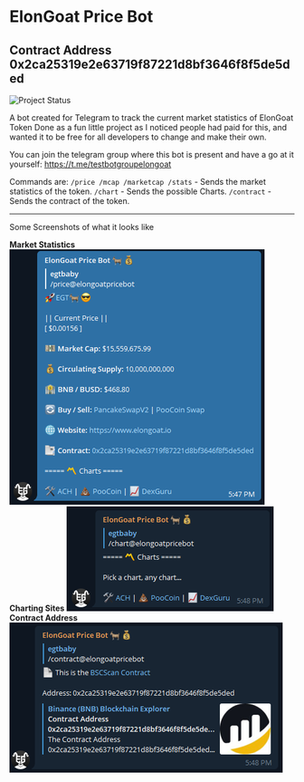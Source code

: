 # ElonGoat Price Bot
## Contract Address 0x2ca25319e2e63719f87221d8bf3646f8f5de5ded

![Project Status](https://img.shields.io/badge/Project%20Status-Complete-green?style=for-the-badge&logo=github)

A bot created for Telegram to track the current market statistics of ElonGoat Token
Done as a fun little project as I noticed people had paid for this, and wanted it to be free for all developers to change and make their own.

You can join the telegram group where this bot is present and have a go at it yourself:
https://t.me/testbotgroupelongoat

Commands are:
`/price /mcap /marketcap /stats` - Sends the market statistics of the token.
`/chart` - Sends the possible Charts.
`/contract` - Sends the contract of the token.

<hr>

Some Screenshots of what it looks like

<b>Market Statistics</b>
![Market Statistics](https://github.com/JAhimaz/ElonGoat-Price-Bot/blob/main/images/price.png)
<b>Charting Sites</b>
![Charting Sites](https://github.com/JAhimaz/ElonGoat-Price-Bot/blob/main/images/chart.png)
<b>Contract Address</b>
![Contract Address](https://github.com/JAhimaz/ElonGoat-Price-Bot/blob/main/images/contract.png)